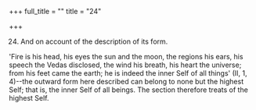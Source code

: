 +++
full_title = ""
title = "24"

+++


24. And on account of the description of its form.

'Fire is his head, his eyes the sun and the moon, the regions his ears, his speech the Vedas disclosed, the wind his breath, his heart the universe; from his feet came the earth; he is indeed the inner Self of all things' (II, 1, 4)--the outward form here described can belong to none but the highest Self; that is, the inner Self of all beings. The section therefore treats of the highest Self.

